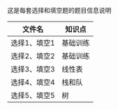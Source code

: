 这是每套选择和填空题的题目信息说明

|文件名|知识点|
|------|-----|
|选择1、填空1|基础训练|
|选择2、填空2|基础训练|
|选择3、填空3|线性表|
|选择4、填空4|栈和队|
|选择5、填空5|树|
